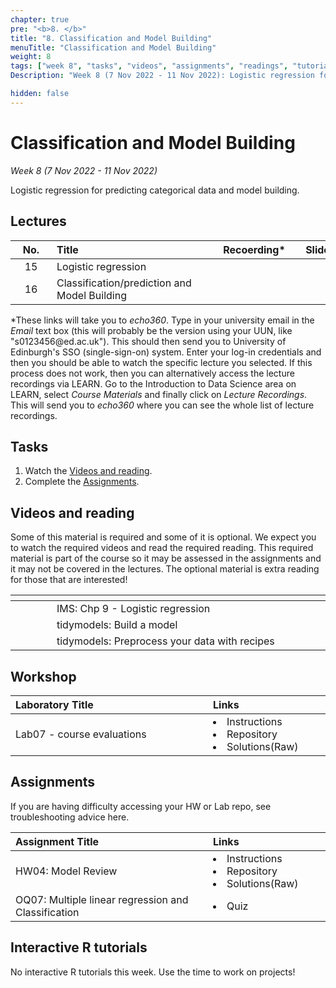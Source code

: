 ```yaml
---
chapter: true
pre: "<b>8. </b>"
title: "8. Classification and Model Building"
menuTitle: "Classification and Model Building"
weight: 8
tags: ["week 8", "tasks", "videos", "assignments", "readings", "tutorials"]
Description: "Week 8 (7 Nov 2022 - 11 Nov 2022): Logistic regression for predicting categorical data and model building."

hidden: false
---
```


# Classification and Model Building

_Week 8 (7 Nov 2022 - 11 Nov 2022)_

Logistic regression for predicting categorical data and model building.

## Lectures

| <div style="width:50px;text-align:center">No.</div> | <div style="width:250px;text-align:left">Title</div> | <div style="width:100px;text-align:center">Recoerding*</div> |  <div style="width:80px;text-align:center">Slides</div> | <div style="width:170px;text-align:center">Additional Links</div> |
|:---:|:---------------------|:-----------:|:--------:|:------|
| 15  | Logistic regression  | <span><a id = "MHL15"><i class="fas fa-file-video fa-lg"/></a></span> |<span><a id = "lecture15"><i class="fas fa-desktop fa-lg"/></a></span> | <span><a id = "GHL15">Raw<i class="fab fa-fw fa-github"/></a></span> |
| 16  | Classification/prediction and Model Building  | <span><a id = "MHL16"><i class="fas fa-file-video fa-lg"/></a></span> |<span><a id = "lecture16"><i class="fas fa-desktop fa-lg"/></a></span> | <span><a id = "GHL16">Raw<i class="fab fa-fw fa-github"/></a></span> |


<p style="text-align: left">
*These links will take you to <em>echo360</em>. Type in your university email in the <em>Email</em> text box (this will probably be the version using your UUN, like "s0123456<!-- -->@ed.ac.uk"). This should then send you to University of Edinburgh's SSO (single-sign-on) system. Enter your log-in credentials and then you should be able to watch the specific lecture you selected. If this process does not work, then you can alternatively access the lecture recordings via LEARN. Go to the Introduction to Data Science area on LEARN, select <em>Course Materials</em> and finally click on <em>Lecture Recordings</em>. This will send you to <em>echo360</em> where you can see the whole list of lecture recordings.
</p>

## Tasks

<ol>
<li>Watch the <a href="#Videos and reading">Videos and reading</a>.</li>
  <li>Complete the <a href="#assignments">Assignments</a>.</li>
</ol>

## Videos and reading

<p style="text-align: left">Some of this material is required and some of it is optional. We expect you to watch the required videos and read the required reading. This required material is part of the course so it may be assessed in the assignments and it may not be covered in the lectures. The optional material is extra reading for those that are interested!</p>



| <div style="width:50px"></div>  | <div style="width:420px"></div>  |  <div style="width:200px"></div> |
|:---:|:---|:---:|
| <i class="fas fa-book"></i> | IMS: <a id="IMS9">Chp 9 - Logistic regression</a> | **Required** |
| <i class="fab fa-readme"></i> | tidymodels: <a id="TMBaM">Build a model</a> | Optional |
| <i class="fab fa-readme"></i> | tidymodels: <a id="TMP">Preprocess your data with recipes</a> | Optional |

## Workshop

| <div style="width:300px;text-align:left">Laboratory Title</div> | <div style="width:170px;text-align:left">Links</div> | <div style="width:180px;text-align:left">Date</div> |
|:---|:---|:---|
| Lab07 - course evaluations |  <li><a id="LAB6I">Instructions</a></li> <li><a id="LAB6R">Repository</a></li><li><a id="LAB6K">Solutions</a>(<a id="LAB6Kraw">Raw</a>)</li>| Fri, 11 Nov  |

## Assignments

<p style="text-align: left">If you are having difficulty accessing your HW or Lab repo, see troubleshooting advice <a id="troubleshoot">here</a>.</p>

| <div style="width:300px;text-align:left">Assignment Title</div> | <div style="width:170px;text-align:left">Links</div> | <div style="width:180px;text-align:left">Due</div> |
|:---|:---|:---|
| HW04: Model Review | <li><a id="HW4I">Instructions</a></li><li><a id="HW4R">Repository</a></li><li><a id="HW4K">Solutions</a>(<a id="HW4Kraw">Raw</a>)</li> | Fri, 18 Nov, 12:00 UK |
| OQ07: Multiple linear regression and Classification | <li><a id="OQ7">Quiz</a></li> | Mon, 14 Nov, 12:00 UK |



## Interactive R tutorials

<p style="text-align: left"> No interactive R tutorials this week. Use the time to work on projects!</p>
